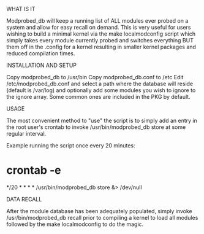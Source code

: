 WHAT IS IT

Modprobed_db will keep a running list of ALL modules ever probed on a system and allow for easy
recall on demand. This is very useful for users wishing to build a minimal kernel via the make 
localmodconfig script which simply takes every module currently probed and switches everything
BUT them off in the .config for a kernel resulting in smaller kernel packages and reduced compilation
times.

INSTALLATION AND SETUP

Copy modprobed_db to /usr/bin
Copy modprobed_db.conf to /etc
Edit /etc/modprobed_db.conf and select a path where the database will reside (default is /var/log)
and optionally add some modules you wish to ignore to the ignore array. Some common ones are
included in the PKG by default.

USAGE

The most convenient method to "use" the script is to simply add an entry in the root user's crontab
to invoke /usr/bin/modprobed_db store at some regular interval.

Example running the script once every 20 minutes:

 # crontab -e
 */20 * * * *   /usr/bin/modprobed_db store &> /dev/null

DATA RECALL

After the module database has been adequately populated, simply invoke /usr/bin/modprobed_db recall
prior to compiling a kernel to load all modules followed by the make localmodconfig to do the magic.
